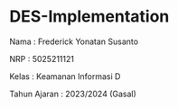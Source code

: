 # DES-Implementation
Nama           : Frederick Yonatan Susanto

NRP            : 5025211121

Kelas          : Keamanan Informasi D

Tahun Ajaran   : 2023/2024 (Gasal)
